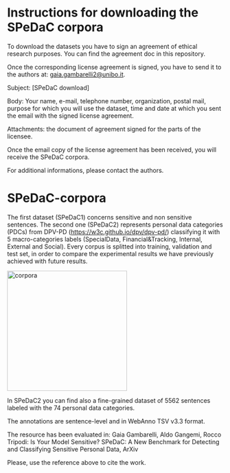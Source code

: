 # Instructions for downloading the SPeDaC corpora

To download the datasets you have to sign an agreement of ethical research purposes. You can find the agreement doc in this repository.

Once the corresponding license agreement is signed, you have to send it to the authors at: gaia.gambarelli2@unibo.it.

Subject: [SPeDaC download]

Body: Your name, e-mail, telephone number, organization, postal mail, purpose for which you will use the dataset, time and date at which you sent the email with the signed license agreement.

Attachments: the document of agreement signed for the parts of the licensee.

Once the email copy of the license agreement has been received, you will receive the SPeDaC corpora.

For additional informations, please contact the authors.


# SPeDaC-corpora

The first dataset (SPeDaC1) concerns sensitive and non sensitive sentences. The second one (SPeDaC2) represents personal data categories (PDCs) from DPV-PD (https://w3c.github.io/dpv/dpv-pd/) classifying it with 5 macro-categories labels (SpecialData, Financial&Tracking, Internal, External and Social). Every corpus is splitted into training, validation and test set, in order to compare the experimental results we have previously achieved with future results.

<img width="279" alt="corpora" src="https://user-images.githubusercontent.com/65297512/171263023-81cfaa88-2689-426c-8ec2-e5fc02c926fa.PNG">

In SPeDaC2 you can find also a fine-grained dataset of 5562 sentences labeled with the 74 personal data categories.

The annotations are sentence-level and in WebAnno TSV v3.3 format.

The resource has been evaluated in: Gaia Gambarelli, Aldo Gangemi, Rocco Tripodi: Is Your Model Sensitive? SPeDaC: A New Benchmark for Detecting and Classifying Sensitive Personal Data, ArXiv

Please, use the reference above to cite the work.

